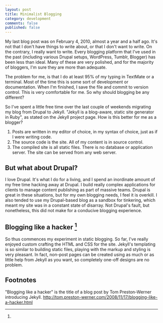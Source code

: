 ```yaml
---
layout: post
title: Minimalist Blogging
category: development
comments: false
published: false
---
```


My last blog post was on February 4, 2010, almost a year and a half ago.  It's
not that I don't have things to write about, or that I don't want to write. On
the contrary, I really want to write.  Every blogging platform that I've used
in the past (including various Drupal setups, WordPress, Tumblr, Blogger) has
been less than ideal.  Many of these are very polished, and for the majority of
bloggers, I'm sure they are more than adequate.

The problem for me, is that I do at least 95% of my typing in TextMate or a
terminal.  Most of the time this is some sort of development or documentation.
When I'm finished, I save the file and commit to version control.  This is very
comfortable for me.  So why should blogging be any different?

<!-- break -->
So I've spent a little free time over the last couple of weekends migrating my
blog from Drupal to Jekyll.  "Jekyll is a blog-aware, static site generator in
Ruby", as stated on the Jekyll project page.  How is this better for me as a
blogger?

1. Posts are written in my editor of choice, in my syntax of choice, just as if
   I were writing code.
2. The source code is the site.  All of my content is in source control.
3. The compiled site is all static files.  There is no database or application
   server.  The site can be served from any web server.

## But what about Drupal?

I love Drupal. It's what I do for a living, and I spend an inordinate amount of
my free time hacking away at Drupal. I build really complex applications for
clients to manage content publishing as part of massive teams.  Drupal is great
in these situations, but for my own blogging needs, I feel it is overkill.  I
also tended to use my Drupal-based blog as a sandbox for tinkering, which meant
my site was in a constant state of disarray.  Not Drupal's fault, but
nonetheless, this did not make for a conducive blogging experience.

## Blogging like a hacker [^1]

So thus commences my experiment in static blogging.  So far, I've really
enjoyed custom crafting the HTML and CSS for the site.  Jekyll's templating is
so similar to building static files, playing with the markup and styling is
very pleasant.  In fact, non-post pages can be created using as much or as
little help from Jekyll as you want, so completely one-off designs are no
problem.


## Footnotes
[^1]:
  "Blogging like a hacker" is the title of a blog post by Tom Preston-Werner
  introducing Jekyll. http://tom.preston-werner.com/2008/11/17/blogging-like-a-hacker.html
